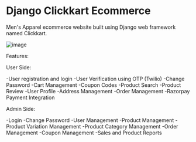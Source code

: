 # Django Clickkart Ecommerce

Men's Apparel ecommerce website built using Django web framework named Clickkart.

![image](https://user-images.githubusercontent.com/98437584/205892146-07e93fde-805a-4730-8a07-299d7c58e671.png)

Features:

User Side:

-User registration and login
-User Verification using OTP (Twilio)
-Change Password
-Cart Management
-Coupon Codes
-Product Search
-Product Review
-User Profile
-Address Management
-Order Management
-Razorpay Payment Integration

Admin Side:

-Login
-Change Password
-User Management
-Product Management
-Product Variation Management 
-Product Category Management
-Order Management
-Coupon Management
-Sales and Product Reports
